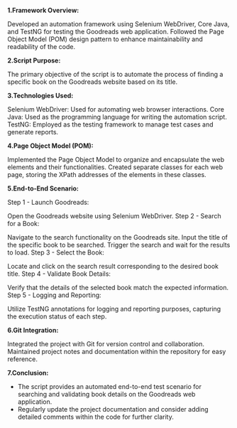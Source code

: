 **1.Framework Overview:**

 Developed an automation framework using Selenium WebDriver, Core Java, and TestNG for testing the Goodreads web application.
Followed the Page Object Model (POM) design pattern to enhance maintainability and readability of the code.

**2.Script Purpose:**

The primary objective of the script is to automate the process of finding a specific book on the Goodreads website based on its title.

**3.Technologies Used:**

Selenium WebDriver: Used for automating web browser interactions.
Core Java: Used as the programming language for writing the automation script.
TestNG: Employed as the testing framework to manage test cases and generate reports.

**4.Page Object Model (POM):**

Implemented the Page Object Model to organize and encapsulate the web elements and their functionalities.
Created separate classes for each web page, storing the XPath addresses of the elements in these classes.

**5.End-to-End Scenario:**

Step 1 - Launch Goodreads:

Open the Goodreads website using Selenium WebDriver.
Step 2 - Search for a Book:

Navigate to the search functionality on the Goodreads site.
Input the title of the specific book to be searched.
Trigger the search and wait for the results to load.
Step 3 - Select the Book:

Locate and click on the search result corresponding to the desired book title.
Step 4 - Validate Book Details:

Verify that the details of the selected book match the expected information.
Step 5 - Logging and Reporting:

Utilize TestNG annotations for logging and reporting purposes, capturing the execution status of each step.

**6.Git Integration:**

Integrated the project with Git for version control and collaboration.
Maintained project notes and documentation within the repository for easy reference.

**7.Conclusion:**
* The script provides an automated end-to-end test scenario for searching and validating book details on the Goodreads web application.
* Regularly update the project documentation and consider adding detailed comments within the code for further clarity.

